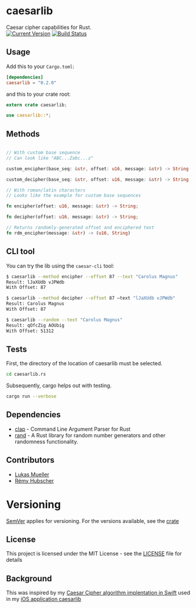 # caesarlib
Caesar cipher capabilities for Rust.<br>
[![Current Version](http://meritbadge.herokuapp.com/caesarlib)](https://crates.io/crates/caesarlib)
[![Build Status](https://travis-ci.org/caesarlib/caesarlib.rs.svg)](https://travis-ci.org/caesarlib/caesarlib.rs)

## Usage
Add this to your `Cargo.toml`:

```toml
[dependencies]
caesarlib = "0.2.0"
```

and this to your crate root:

```rust
extern crate caesarlib;

use caesarlib::*;
```

## Methods
```rust

// With custom base sequence
// Can look like "ABC...Zabc...z"

custom_encipher(base_seq: &str, offset: u16, message: &str) -> String

custom_decipher(base_seq: &str, offset: u16, message: &str) -> String

// With roman/latin characters
// Looks like the example for custom base sequences

fn encipher(offset: u16, message: &str) -> String;

fn decipher(offset: u16, message: &str) -> String;

// Returns randomly-generated offset and enciphered text
fn rdm_encipher(message: &str) -> (u16, String)
```

## CLI tool

You can try the lib using the `caesar-cli` tool:

```sh
$ caesarlib --method encipher --offset 87 --text "Carolus Magnus"
Result: lJaXUdb vJPWdb
With Offset: 87

$ caesarlib --method decipher --offset 87 —text "lJaXUdb vJPWdb"
Result: Carolus Magnus
With Offset: 87

$ caesarlib --random --text "Carolus Magnus"
Result: qOfcZig AOUbig
With Offset: 51312
```

## Tests
First, the directory of the location of caesarlib must be selected.
```sh
cd caesarlib.rs
```
Subsequently, cargo helps out with testing.
```sh
cargo run --verbose
```

## Dependencies
* [clap](https://github.com/kbknapp/clap-rs) - Command Line Argument Parser for Rust
* [rand](https://github.com/rust-lang-nursery/rand) - A Rust library for random number generators and other randomness functionality.

## Contributors
* [Lukas Mueller](https://github.com/luki)
* [Rémy Hubscher](https://github.com/natim)

# Versioning
[SemVer](http://semver.org/) applies for versioning. For the versions available, see the [crate](https://crates.io/crates/caesarlib)

## License
This project is licensed under the MIT License - see the [LICENSE](LICENSE) file for details

## Background
This was inspired by my [Caesar Cipher algorithm
implentation in Swift](https://github.com/luki/CaesarCy/blob/master/Caesar/Algorithms.swift) used in my [iOS application caesarlib](https://github.com/luki/CaesarCy)
